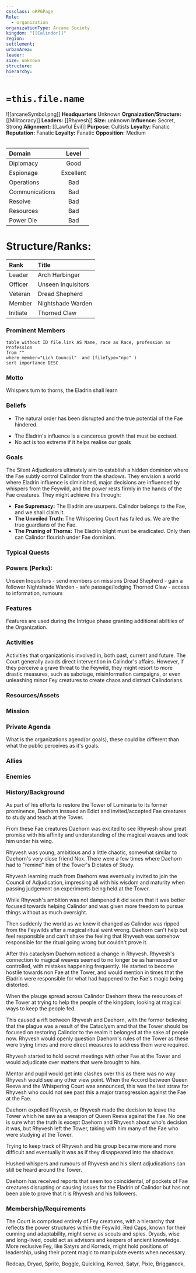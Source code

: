 ```yaml
---
cssclass: oRPGPage
Role:
  - organization
organizationType: Arcane Society
kingdom: "[[Calindor]]"
region:  
settlement: 
urbanArea: 
leader: 
size: unknown
structure: 
hierarchy: 
---
```


#   `=this.file.name`
![[arcaneSymbol.png]]
**Headquarters**  Unknown
**Orgnaization/Structure:** [[Militocracy]]
**Leaders:** [[Rhyvesh]]
**Size:** unknown
**Influence:** Secret, Strong
**Alignment:** [[Lawful Evil]] 
**Purpose:** Cultists
**Loyalty:** Fanatic
**Reputation:** Fanatic
**Loyalty:** Fanatic
**Opposition:** Medium
######  
|Domain | Level | 
|:---|:---:| 
|Diplomacy | Good |
|Espionage| Excellent |
|Operations | Bad |
|Communications | Bad |
|Resolve| Bad |
|Resources | Bad |
|Power Die | Bad |

# **Structure/Ranks:**

| Rank     | Title              |
| :------- | :----------------- |
| Leader   | Arch Harbinger     |
| Officer  | Unseen Inquisitors |
| Veteran  | Dread Shepherd     |
| Member   | Nightshade Warden  |
| Initiate | Thorned Claw       |


### Prominent Members
```dataview
table without ID file.link AS Name, race as Race, profession as Profession
from ""
where member="Lich Council"  and (fileType="npc" )
sort importance DESC
```


### Motto
Whispers turn to thorns, the Eladrin shall learn

### Beliefs
* The natural order has been disrupted and the true potential of the Fae hindered. 
- The Eladrin's influence is a cancerous growth that must be excised.
- No act is too extreme if it helps realise our goals

### Goals
The Silent Adjudicators ultimately aim to establish a hidden dominion where the Fae subtly control Calindor from the shadows. They envision a world where Eladrin influence is diminished, major decisions are influenced by whispers from the Feywild, and the power rests firmly in the hands of the Fae creatures. They might achieve this through:

- **Fae Supremacy:** The Eladrin are usurpers. Calindor belongs to the Fae, and we shall claim it.
- **The Unveiled Truth:** The Whispering Court has failed us. We are the true guardians of the Fae.
- **The Pruning of Thorns:** The Eladrin blight must be eradicated. Only then can Calindor flourish under Fae dominion.


### Typical Quests


### Powers (Perks):

Unseen Inquisitors - send members on missions
Dread Shepherd - gain a follower
Nightshade Warden - safe passage/lodging
Thorned Claw - access to information, rumours


### Features
Features are used during the Intrigue phase granting additional abiltiies of the Organization.

### Activities
Activities that organizationis involved in, both past, current and future.
The Court generally avoids direct intervention in Calindor's affairs. However, if they perceive a grave threat to the Feywild, they might resort to more drastic measures, such as sabotage, misinformation campaigns, or even unleashing minor Fey creatures to create chaos and distract Calindorians.

### Resources/Assets


### Mission

### Private Agenda
What is the organizations agend(or goals), these could be different than what the public perceives as it's goals.

### Allies

### Enemies

### History/Background 

As part of his efforts to restore the Tower of Luminaria to its former prominence, Daehorn inssued an Edict and invited/accepted Fae creatures to study and teach at the Tower.  
  
From these Fae creatures Daehorn was excited to see Rhyvesh show great promise with his affinity and understanding of the magical weaves and took him under his wing.  
  
Rhyvesh was young, ambitious and a little chaotic, somewhat similar to Daehorn's very close friend Nox. There were a few times where Daehorn had to "remind" him of the Tower's Dictates of Study.  
  
Rhyvesh learning much from Daehorn was eventually invited to join the Council of Adjudication, impressing all with his wisdom and maturity when passing judgement on experiments being held at the Tower.  
  
While Rhyvesh's ambition was not dampened it did seem that it was better focused towards helping Calindor and was given more freedom to pursue things without as much oversight.  
  
Then suddenly the world as we knew it changed as Calindor was ripped from the Feywilds after a magical ritual went wrong. Daehorn can't help but feel responsible and can't shake the feeling that Rhyvesh was somehow responsible for the ritual going wrong but couldn't prove it.  
  
After this cataclysm Daehorn noticed a change in Rhyvesh. Rhyvesh's connection to magical weaves seemed to no longer be as harnessed or controlled, with mistakes happening frequently. He started to become hostile towards non Fae at the Tower, and would mention in times that the Eladrin were responsible for what had happened to the Fae's magic being distorted.  
  
When the plauge spread across Calindor Daehorn threw the resources of the Tower at trying to help the people of the kingdom, looking at magical ways to keep the people fed.  
  
This caused a rift between Rhyvesh and Daehorn, with the former believing that the plague was a result of the Cataclysm amd that the Tower should be focused on restoring Calindor to the realm it belonged at the sake of people now. Rhyvesh would openly question Daehorn's rules of the Tower as these were trying times and more direct measures to address them were required.  
  
Rhyvesh started to hold secret meetings with other Fae at the Tower and would adjudicate over matters that were brought to him.  
  
Mentor and pupil would get into clashes over this as there was no way Rhyvesh would see any other view point. When the Accord between Queen Reeva and the Whispering Court was announced, this was the last straw for Rhyvesh who could not see past this a major transgression against the Fae at the Fae.  
  
Daehorn expelled Rhyvesh, or Rhyvesh made the decision to leave the Tower which he saw as a weapon of Queen Reeva against the Fae. No one is sure what the truth is except Daehorn and Rhyvesh about who's decision it was, but Rhyvesh left the Tower, taking with him many of the Fae who were studying at the Tower.  
  
Trying to keep track of Rhyvesh and his group became more and more difficult and eventually it was as if they disappeared into the shadows.  
  
Hushed whispers and rumours of Rhyvesh and his silent adjudications can still be heard around the Tower.  
  
Daehorn has received reports that seem too coincidental, of pockets of Fae creatures disrupting or causing issues for the Eladrin of Calindor but has not been able to prove that it is Rhyvesh and his followers.

### Membership/Requirements
The Court is comprised entirely of Fey creatures, with a hierarchy that reflects the power structures within the Feywild. Red Caps, known for their cunning and adaptability, might serve as scouts and spies. Dryads, wise and long-lived, could act as advisors and keepers of ancient knowledge. More reclusive Fey, like Satyrs and Korreds, might hold positions of leadership, using their potent magic to manipulate events when necessary.

Redcap, Dryad, Sprite, Boggle, Quickling, Korred, Satyr, Pixie, Brigganock, 
